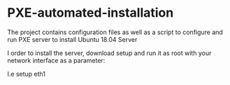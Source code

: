 # PXE-automated-installation
The project contains configuration files as well as a script to configure and run PXE server to install Ubuntu 18.04 Server

I order to install the server, download setup and run it as root with your network interface as a parameter:

I.e setup eth1
